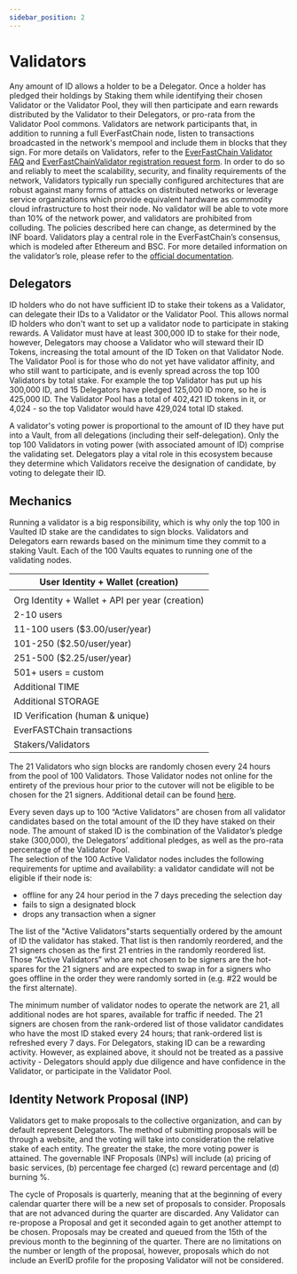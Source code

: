 ```yaml
---
sidebar_position: 2
---
```


# Validators

Any amount of ID allows a holder to be a Delegator. Once a holder has pledged their holdings by Staking them while identifying their chosen Validator or the Validator Pool, they will then participate and earn rewards distributed by the Validator to their Delegators, or pro-rata from the Validator Pool commons. Validators are network participants that, in addition to running a full EverFastChain node, listen to transactions broadcasted in the network's mempool and include them in blocks that they sign. For more details on Validators, refer to the [EverFastChain Validator FAQ](/docs/validator-faq) and [EverFastChainValidator registration request form](https://docs.google.com/forms/d/1zzj6LWe7TTv1su1RPas5tCObpvUW2CILIhE-7ehSJOA/prefill).
In order to do so and reliably to meet the scalability, security, and finality requirements of the network, Validators typically run specially configured architectures that are robust against many forms of attacks on distributed networks or leverage service organizations which provide equivalent hardware as commodity cloud infrastructure to host their node. No validator will be able to vote more than 10% of the network power, and validators are prohibited from colluding. The policies described here can change, as determined by the INF board.
Validators play a central role in the EverFastChain’s consensus, which is modeled after Ethereum and BSC. For more detailed information on the validator’s role, please refer to the [official documentation](/docs/validator-faq).

## Delegators

ID holders who do not have sufficient ID to stake their tokens as a Validator, can delegate their IDs to a Validator or the Validator Pool. This allows normal ID holders who don't want to set up a validator node to participate in staking rewards. A Validator must have at least 300,000 ID to stake for their node, however, Delegators may choose a Validator who will steward their ID Tokens, increasing the total amount of the ID Token on that Validator Node. The Validator Pool is for those who do not yet have validator affinity, and who still want to participate, and is evenly spread across the top 100 Validators by total stake. For example the top Validator has put up his 300,000 ID, and 15 Delegators have pledged 125,000 ID more, so he is 425,000 ID. The Validator Pool has a total of 402,421 ID tokens in it, or 4,024 - so the top Validator would have 429,024 total ID staked.

A validator's voting power is proportional to the amount of ID they have put into a Vault, from all delegations (including their self-delegation). Only the top 100 Validators in voting power (with associated amount of ID) comprise the validating set. Delegators play a vital role in this ecosystem because they determine which Validators receive the designation of candidate, by voting to delegate their ID.

## Mechanics

Running a validator is a big responsibility, which is why only the top 100 in Vaulted ID stake are the candidates to sign blocks. Validators and Delegators earn rewards based on the minimum time they commit to a staking Vault. Each of the 100 Vaults equates to running one of the validating nodes.

| User Identity + Wallet (creation)               |
| ----------------------------------------------- |
|                                                 |
| Org Identity + Wallet + API per year (creation) |
| 2-10 users                                      |
| 11-100 users ($3.00/user/year)                  |
| 101-250 ($2.50/user/year)                       |
| 251-500 ($2.25/user/year)                       |
| 501+ users = custom                             |
| Additional TIME                                 |
| Additional STORAGE                              |
| ID Verification (human & unique)                |
| EverFASTChain transactions                      |
| Stakers/Validators                              |

The 21 Validators who sign blocks are randomly chosen every 24 hours from the pool of 100 Validators. Those Validator nodes not online for the entirety of the previous hour prior to the cutover will not be eligible to be chosen for the 21 signers. Additional detail can be found [here](/docs/validator-faq).

Every seven days up to 100 “Active Validators” are chosen from all validator candidates based on the total amount of the ID they have staked on their node. The amount of staked ID is the combination of the Validator’s pledge stake (300,000), the Delegators’ additional pledges, as well as the pro-rata percentage of the Validator Pool.  
The selection of the 100 Active Validator nodes includes the following requirements for uptime and availability: a validator candidate will not be eligible if their node is:

- offline for any 24 hour period in the 7 days preceding the selection day
- fails to sign a designated block
- drops any transaction when a signer

The list of the "Active Validators"starts sequentially ordered by the amount of ID the validator has staked. That list is then randomly reordered, and the 21 signers chosen as the first 21 entries in the randomly reordered list. Those “Active Validators” who are not chosen to be signers are the hot-spares for the 21 signers and are expected to swap in for a signers who goes offline in the order they were randomly sorted in (e.g. #22 would be the first alternate).

The minimum number of validator nodes to operate the network are 21, all additional nodes are hot spares, available for traffic if needed. The 21 signers are chosen from the rank-ordered list of those validator candidates who have the most ID staked every 24 hours; that rank-ordered list is refreshed every 7 days.
For Delegators, staking ID can be a rewarding activity. However, as explained above, it should not be treated as a passive activity - Delegators should apply due diligence and have confidence in the Validator, or participate in the Validator Pool.

## Identity Network Proposal (INP)

Validators get to make proposals to the collective organization, and can by default represent Delegators. The method of submitting proposals will be through a website, and the voting will take into consideration the relative stake of each entity. The greater the stake, the more voting power is attained. The governable INF Proposals (INPs) will include (a) pricing of basic services, (b) percentage fee charged (c) reward percentage and (d) burning %.

The cycle of Proposals is quarterly, meaning that at the beginning of every calendar quarter there will be a new set of proposals to consider. Proposals that are not advanced during the quarter are discarded. Any Validator can re-propose a Proposal and get it seconded again to get another attempt to be chosen. Proposals may be created and queued from the 15th of the previous month to the beginning of the quarter. There are no limitations on the number or length of the proposal, however, proposals which do not include an EverID profile for the proposing Validator will not be considered.
